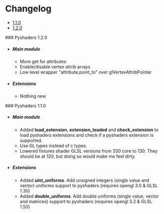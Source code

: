# Changelog

- [1.1.0](#oneonezero)
- [1.2.0](#oneonezero)

<a name="onetwozero"/>
### Pyshaders 1.2.0

- ##### Main module
    - More get for attributes
    - Enable/disable vertex attrib arrays
    - Low level wrapper "attribute.point_to" over glVertexAttribPointer

- ##### Extensions
    - Nothing new

<a name="oneonezero"/>
### Pyshaders 1.1.0

- ##### Main module
    - Added **load_extension**, **extension_loaded** and **check_extension** to load pyshaders extensions and check if a pyshaders extension is supported.
    - Use GL types instead of c types.
    - Lowered fixtures shader GLSL versions from 330 core to 130. They should be at 120, but doing so would make me feel dirty.
- ##### Extensions
    - Added **uint_uniforms**. Add unsigned integers (single value and vector) uniforms support to pyshaders (requires opengl 3.0 & GLSL 1.30)
    - Added **double_uniforms**. Add double uniforms (single value, vector and matrices) support to pyshaders (requires opengl 3.2 & GLSL 1.50)